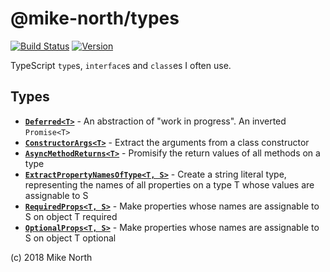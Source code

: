 # @mike-north/types

[![Build Status](https://travis-ci.org/mike-north/types.svg?branch=master)](https://travis-ci.org/mike-north/types)
[![Version](https://img.shields.io/npm/v/@mike-north/types.svg)](https://www.npmjs.com/package/@mike-north/types)

TypeScript `type`s, `interface`s and `class`es I often use.

## Types

- **[`Deferred<T>`](https://github.com/mike-north/types/blob/master/src/async.ts)** - An abstraction of "work in progress". An inverted `Promise<T>`
- **[`ConstructorArgs<T>`](https://github.com/mike-north/types/blob/master/src/classes.ts)** - Extract the arguments from a class constructor
- **[`AsyncMethodReturns<T>`](https://github.com/mike-north/types/blob/master/src/functions.ts)** - Promisify the return values of all methods on a type <T>
- **[`ExtractPropertyNamesOfType<T, S>`](https://github.com/mike-north/types/blob/master/src/object.ts)** - Create a string literal type, representing the names of all properties on a type T whose values are assignable to S
- **[`RequiredProps<T, S>`](https://github.com/mike-north/types/blob/master/src/object.ts)** - Make properties whose names are assignable to S on object T required
- **[`OptionalProps<T, S>`](https://github.com/mike-north/types/blob/master/src/object.ts)** - Make properties whose names are assignable to S on object T optional

(c) 2018 Mike North